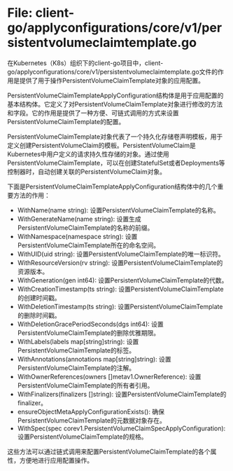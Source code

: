 # File: client-go/applyconfigurations/core/v1/persistentvolumeclaimtemplate.go

在Kubernetes（K8s）组织下的client-go项目中，client-go/applyconfigurations/core/v1/persistentvolumeclaimtemplate.go文件的作用是提供了用于操作PersistentVolumeClaimTemplate对象的应用配置。

PersistentVolumeClaimTemplateApplyConfiguration结构体是用于应用配置的基本结构体。它定义了对PersistentVolumeClaimTemplate对象进行修改的方法和字段。它的作用是提供了一种方便、可链式调用的方式来设置PersistentVolumeClaimTemplate的配置。

PersistentVolumeClaimTemplate对象代表了一个持久化存储卷声明模板，用于定义创建PersistentVolumeClaim的模板。PersistentVolumeClaim是Kubernetes中用户定义的请求持久性存储的对象。通过使用PersistentVolumeClaimTemplate，可以在创建StatefulSet或者Deployments等控制器时，自动创建关联的PersistentVolumeClaim对象。

下面是PersistentVolumeClaimTemplateApplyConfiguration结构体中的几个重要方法的作用：

- WithName(name string): 设置PersistentVolumeClaimTemplate的名称。
- WithGenerateName(name string): 设置生成PersistentVolumeClaimTemplate的名称的前缀。
- WithNamespace(namespace string): 设置PersistentVolumeClaimTemplate所在的命名空间。
- WithUID(uid string): 设置PersistentVolumeClaimTemplate的唯一标识符。
- WithResourceVersion(rv string): 设置PersistentVolumeClaimTemplate的资源版本。
- WithGeneration(gen int64): 设置PersistentVolumeClaimTemplate的代数。
- WithCreationTimestamp(ts string): 设置PersistentVolumeClaimTemplate的创建时间戳。
- WithDeletionTimestamp(ts string): 设置PersistentVolumeClaimTemplate的删除时间戳。
- WithDeletionGracePeriodSeconds(dgs int64): 设置PersistentVolumeClaimTemplate的删除优雅期限。
- WithLabels(labels map[string]string): 设置PersistentVolumeClaimTemplate的标签。
- WithAnnotations(annotations map[string]string): 设置PersistentVolumeClaimTemplate的注解。
- WithOwnerReferences(owners []metav1.OwnerReference): 设置PersistentVolumeClaimTemplate的所有者引用。
- WithFinalizers(finalizers []string): 设置PersistentVolumeClaimTemplate的finalizer。
- ensureObjectMetaApplyConfigurationExists(): 确保PersistentVolumeClaimTemplate的元数据对象存在。
- WithSpec(spec corev1.PersistentVolumeClaimSpecApplyConfiguration): 设置PersistentVolumeClaimTemplate的规格。

这些方法可以通过链式调用来配置PersistentVolumeClaimTemplate的各个属性，方便地进行应用配置操作。

